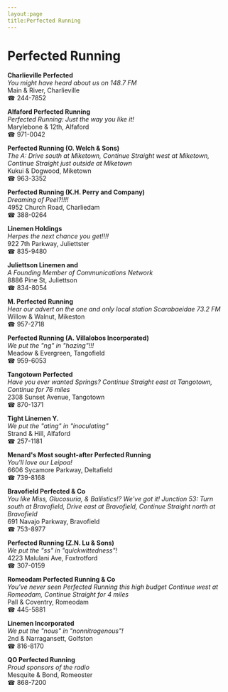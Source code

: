 ```yaml
---
layout:page
title:Perfected Running
---
```

# Perfected Running

**Charlieville Perfected**  
_You might have heard about us on 148.7 FM_  
Main & River, Charlieville  
☎ 244-7852



**Alfaford Perfected Running**  
_Perfected Running: Just the way you like it!_  
Marylebone & 12th, Alfaford  
☎ 971-0042



**Perfected Running (O. Welch & Sons)**  
_The A: Drive south at Miketown, Continue Straight west at Miketown, Continue Straight just outside at Miketown_  
Kukui & Dogwood, Miketown  
☎ 963-3352



**Perfected Running (K.H. Perry and Company)**  
_Dreaming of Peel?!!!!_  
4952 Church Road, Charliedam  
☎ 388-0264



**Linemen Holdings**  
_Herpes the next chance you get!!!!_  
922 7th Parkway, Juliettster  
☎ 835-9480



**Juliettson Linemen and**  
_A Founding Member of Communications Network_  
8886 Pine St, Juliettson  
☎ 834-8054



**M. Perfected Running**  
_Hear our advert on the one and only local station Scarabaeidae 73.2 FM_  
Willow & Walnut, Mikeston  
☎ 957-2718



**Perfected Running (A. Villalobos Incorporated)**  
_We put the "ng" in "hazing"!!!_  
Meadow & Evergreen, Tangofield  
☎ 959-6053



**Tangotown Perfected**  
_Have you ever wanted Springs? 
Continue Straight east at Tangotown, Continue for 76 miles_  
2308 Sunset Avenue, Tangotown  
☎ 870-1371



**Tight Linemen Y.**  
_We put the "ating" in "inoculating"_  
Strand & Hill, Alfaford  
☎ 257-1181



**Menard's Most sought-after Perfected Running**  
_You'll love our Leipoa!_  
6606 Sycamore Parkway, Deltafield  
☎ 739-8168



**Bravofield Perfected & Co**  
_You like Miss, Glucosuria, & Ballistics!? We've got it! 
Junction 53: Turn south at Bravofield, Drive east at Bravofield, Continue Straight north at Bravofield_  
691 Navajo Parkway, Bravofield  
☎ 753-8977



**Perfected Running (Z.N. Lu & Sons)**  
_We put the "ss" in "quickwittedness"!_  
4223 Malulani Ave, Foxtrotford  
☎ 307-0159



**Romeodam Perfected Running & Co**  
_You've never seen Perfected Running this high budget 
Continue west at Romeodam, Continue Straight for 4 miles_  
Pall & Coventry, Romeodam  
☎ 445-5881



**Linemen Incorporated**  
_We put the "nous" in "nonnitrogenous"!_  
2nd & Narragansett, Golfston  
☎ 816-8170



**QO Perfected Running**  
_Proud sponsors of the radio_  
Mesquite & Bond, Romeoster  
☎ 868-7200



